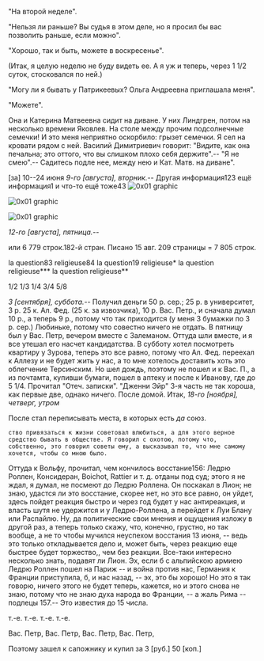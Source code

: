 "На второй неделе".

"Нельзя ли раньше? Вы судья в этом деле, но я просил бы вас позволить раньше, если можно".

"Хорошо, так и быть, можете в воскресенье".

(Итак, я целую неделю не буду видеть ее. А я уж и теперь, через 1 1/2 суток, стосковался по ней.)

"Могу ли я бывать у Патрикеевых? Ольга Андреевна приглашала меня".

"Можете".

Она и Катерина Матвеевна сидит на диване. У них Линдгрен, потом на несколько времени Яковлев. На столе между прочим подсолнечные семечки! И это меня неприятно оскорбило: грызет семечки. Я сел на кровати рядом с ней. Василий Димитриевич говорит: "Видите, как она печальна; это оттого, что вы слишком плохо себя держите".-- "Я не смею".-- Садитесь подле нее, между нею и Кат. Матв. на диване".

[за] 10--24 июня
  *9-го [августа], вторник.--* Другая информация123 ещё информация1 и что-то ещё тоже43
![0x01 graphic](http://az.lib.ru/img/c/chernyshewskij_n_g/text_1853_dnevniki/text_1853_dnevniki-6.png)

![0x01 graphic](http://az.lib.ru/img/c/chernyshewskij_n_g/text_1853_dnevniki/text_1853_dnevniki-7.png)

![0x01 graphic](http://az.lib.ru/img/c/chernyshewskij_n_g/text_1853_dnevniki/text_1853_dnevniki-8.png)

  *12-го [августа], пятница.--* 
  
  или 6 779 строк.182-й стран. Писано 15 авг.  209 страницы = 7 805 строк.
  
  lа question83 religieuse84
  lа question19 religieuse*
  lа question religieuse***
  lа question religieuse**
  
1/2 
1/3 
1/4 
3/4 
5/8

  *3 [сентября], суббота.--* Получил деньги 50 р. сер.; 25 р. в университет, 3 р. 25 к. Ал. Фед. (25 к. за извозчика), 10 р. Вас. Петр., и сначала думал 10 р., а теперь 9 р., потому что так приходится (у меня 3 бумажки по 3 р. сер.) Любиньке, потому что совестно ничего не отдать. В пятницу был у Вас. Петр, вечером вместе с Залеманом. Оттуда шли вместе, и я все утешал его насчет кандидатства. В субботу хотел посмотреть квартиру у Зурова, теперь это все равно, потому что Ал. Фед. переехал к Аллезу и не будет жить у нас, а то мне хотелось доставить хоть это облегчение Терсинским. Но шел дождь, поэтому не пошел и к Вас. П., а из почтамта, купивши бумаги, пошел в аптеку и после к Иванову, где до 5 1/4. Прочитал "Отеч. записки". "Дженни Эйр" 3-я часть не так хороша, как первые две, однако ничего. После домой.
  Итак, *18-го [ноября], четверг, утром* 
  
  После стал переписывать места, в которых есть *да* союз.
  
  
    ство привязаться к жизни советовал влюбиться, а для этого верное средство бывать в обществе. Я говорил с охотою, потому что, собственно, это говорил советы ему, а высказывал то, что мне самому хочется, чтобы со мною было.

  Оттуда к Вольфу, прочитал, чем кончилось восстание156: Ледрю Роллен, Консидеран, Boichot, Rattier и т. д. отданы под суд; этого я не ждал, я думал, не посмеют до Ледрю Роллена. Он поскакал в Лион; не знаю, удастся ли это восстание, скорее нет, но это все равно, он уйдет, здесь пойдет реакция быстро и через год будет у нас антиреакция, и власть шутя не удержится и у Ледрю-Роллена, а перейдет к Луи Блану или Распайлю. Ну, да политические свои мнения и ощущения изложу в другой раз, а теперь только скажу, что, конечно, грустно, но так вообще, а не то чтобы мучился неуспехом восстания 13 июня, -- ведь это только откладывается дело и, может быть, через реакцию еще быстрее будет торжество,, чем без реакции. Все-таки интересно несколько знать, подавят ли Лион. Эх, если б с альпийскою армиею Ледрю Роллен пошел на Париж -- и война против нас, Германия к Франции приступила, б, и нас назад, -- эх, это бы хорошо! Но это я так говорю, ничего этого не будет теперь, кажется, но и этого снова не знаю, потому что не знаю духа народа во Франции, -- а жаль Рима -- подлецы 157.-- Это известия до 15 числа.

т.-е. т.-е. т.-е. т.-е.

Вас. Петр, Вас. Петр, Вас. Петр, Вас. Петр,

Поэтому зашел к сапожнику и купил за 3 [руб.] 50 [коп.] 